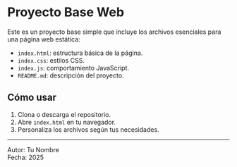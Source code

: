 # Proyecto Base Web

Este es un proyecto base simple que incluye los archivos esenciales para una página web estática:

- `index.html`: estructura básica de la página.
- `index.css`: estilos CSS.
- `index.js`: comportamiento JavaScript.
- `README.md`: descripción del proyecto.

## Cómo usar

1. Clona o descarga el repositorio.
2. Abre `index.html` en tu navegador.
3. Personaliza los archivos según tus necesidades.

---

Autor: Tu Nombre  
Fecha: 2025
